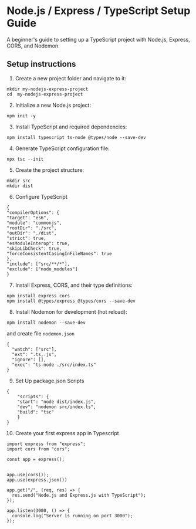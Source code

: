 # Node.js / Express / TypeScript Setup Guide

A beginner's guide to setting up a TypeScript project with Node.js, Express, CORS, and Nodemon.

## Setup instructions

1. Create a new project folder and navigate to it:

```
mkdir my-nodejs-express-project
cd  my-nodejs-express-project

```

2. Initialize a new Node.js project:

```
npm init -y

```

3. Install TypeScript and required dependencies:

```
npm install typescript ts-node @types/node --save-dev

```

4. Generate TypeScript configuration file:

```
npx tsc --init

```

5. Create the project structure:

```
mkdir src
mkdir dist

```

6. Configure TypeScript

```
{
"compilerOptions": {
"target": "es6",
"module": "commonjs",
"rootDir": "./src",
"outDir": "./dist",
"strict": true,
"esModuleInterop": true,
"skipLibCheck": true,
"forceConsistentCasingInFileNames": true
},
"include": ["src/**/*"],
"exclude": ["node_modules"]
}

```

7. Install Express, CORS, and their type definitions:

```
npm install express cors
npm install @types/express @types/cors --save-dev

```

8. Install Nodemon for development (hot reload):

```
npm install nodemon --save-dev

```

and create file ```nodemon.json```

```
{
  "watch": ["src"],
  "ext": ".ts,.js",
  "ignore": [],
  "exec": "ts-node ./src/index.ts"
}

```

9. Set Up package.json Scripts

```
{
    "scripts": {
    "start": "node dist/index.js",
    "dev": "nodemon src/index.ts",
    "build": "tsc"
    }
}

```

10. Create your first express app in Typescript

```
import express from "express";
import cors from "cors";

const app = express();


app.use(cors());
app.use(express.json())

app.get("/", (req, res) => {
  res.send("Node.js and Express.js with TypeScript");
});

app.listen(3000, () => {
  console.log("Server is running on port 3000");
});


```
